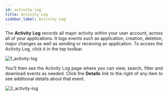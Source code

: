 ```yaml
---
id: activity-log
title: Activity Log
sidebar_label: Activity Log
---
```


<div style="text-align: justify">

The **Activity Log** records all major activity within your user account, across all of your applications. It logs events such as application, creation, deletion, major changes as well as sending or receiving an application. To access the Activity Log, click it in the top toolbar. 

![1_activity-log](https://s3.amazonaws.com/cdn.qrvey.com/documentation_assets/ui-docs/others/3.5_activity-log/1_activity-log.png#thumbnail)

You’ll then see the Activity Log page where you can view, search, filter and download events as needed. Click the **Details** link to the right of any item to see additional details about that event. 

![2_activity-log](https://s3.amazonaws.com/cdn.qrvey.com/documentation_assets/ui-docs/others/3.5_activity-log/2_activity-log.png#thumbnail)